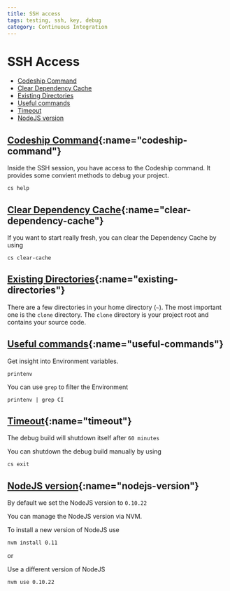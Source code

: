 ```yaml
---
title: SSH access
tags: testing, ssh, key, debug
category: Continuous Integration
---
```


# SSH Access

+ [Codeship Command](#codeship-command)
+ [Clear Dependency Cache](#clear-dependency-cache)
+ [Existing Directories](#existing-directories)
+ [Useful commands](#useful-commands)
+ [Timeout](#timeout)
+ [NodeJS version](#nodejs-version)

## [Codeship Command](#codeship-command){:name="codeship-command"}

Inside the SSH session, you have access to the Codeship command. It provides some convient methods to debug your project.

~~~shell
cs help
~~~

## [Clear Dependency Cache](#clear-dependency-cache){:name="clear-dependency-cache"}

If you want to start really fresh, you can clear the Dependency Cache by using

~~~shell
cs clear-cache
~~~

## [Existing Directories](#existing-directories){:name="existing-directories"}

There are a few directories in your home directory (`~`).
The most important one is the `clone` directory. The `clone` directory is your project root and contains your source code.

## [Useful commands](#useful-commands){:name="useful-commands"}

Get insight into Environment variables.

~~~shell
printenv
~~~

You can use `grep` to filter the Environment

~~~shell
printenv | grep CI
~~~

## [Timeout](#timeout){:name="timeout"}

The debug build will shutdown itself after `60 minutes`

You can shutdown the debug build manually by using

~~~shell
cs exit
~~~

## [NodeJS version](#nodejs-version){:name="nodejs-version"}

By default we set the NodeJS version to `0.10.22`

You can manage the NodeJS version via NVM.

To install a new version of NodeJS use

~~~shell
nvm install 0.11
~~~

or

Use a different version of  NodeJS

~~~shell
nvm use 0.10.22
~~~
